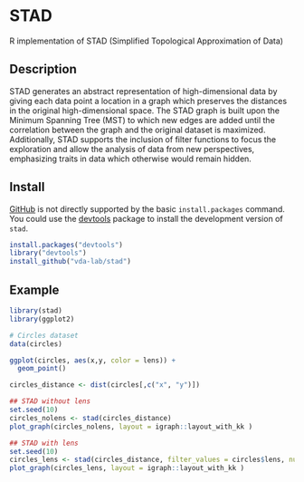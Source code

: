 # STAD
R implementation of STAD (Simplified Topological Approximation of Data)

## Description

STAD generates an abstract representation of high-dimensional data by giving each data point a location in a graph which preserves the distances in the original high-dimensional space. The STAD graph is built upon the Minimum Spanning Tree (MST) to which new edges are added until the correlation between the graph and the original dataset is maximized. Additionally, STAD supports the inclusion of filter functions to focus the exploration and allow the analysis of data from new perspectives, emphasizing traits in data which otherwise would remain hidden. 

## Install

[GitHub](https://github.com) is not directly supported by the basic
`install.packages` command. You could use the
[devtools](http://cran.r-project.org/web/packages/devtools/index.html) package
to install the development version of `stad`.

```r
install.packages("devtools")
library("devtools")
install_github("vda-lab/stad")
```

## Example
```r
library(stad)
library(ggplot2)

# Circles dataset
data(circles)

ggplot(circles, aes(x,y, color = lens)) +
  geom_point()

circles_distance <- dist(circles[,c("x", "y")])

## STAD without lens
set.seed(10)
circles_nolens <- stad(circles_distance)
plot_graph(circles_nolens, layout = igraph::layout_with_kk )

## STAD with lens
set.seed(10)
circles_lens <- stad(circles_distance, filter_values = circles$lens, num_intervals = 5)
plot_graph(circles_lens, layout = igraph::layout_with_kk )
```
